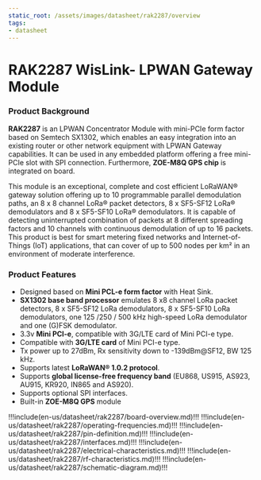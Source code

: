 ```yaml
---
static_root: /assets/images/datasheet/rak2287/overview
tags:
- datasheet
---
```


# RAK2287 WisLink- LPWAN Gateway Module

<rk-img
  :src="`${$frontmatter.static_root}/aprgtyyf6arxkxu7rjyl.jpg`"
  width="50%"
  figure-number="1"
  caption="RAK2287 WisLink- LPWAN Gateway Module"
/>

### Product Background

**RAK2287** is an LPWAN Concentrator Module with mini-PCIe form factor based on Semtech SX1302, which enables an easy integration into an existing router or other network equipment with LPWAN Gateway capabilities. It can be used in any embedded platform offering a free mini-PCIe slot with SPI connection. Furthermore, **ZOE-M8Q GPS chip** is integrated on board.

This module is an exceptional, complete and cost efficient LoRaWAN® gateway solution offering up to 10 programmable parallel demodulation paths, an 8 x 8 channel LoRa® packet detectors, 8 x SF5-SF12 LoRa® demodulators and 8 x SF5-SF10 LoRa® demodulators. It is capable of detecting uninterrupted combination of packets at 8 different spreading factors and 10 channels with continuous demodulation of up to 16 packets. This product is best for smart metering fixed networks and Internet-of-Things (IoT) applications, that can cover of up to 500 nodes per km² in an environment of moderate interference.

### Product Features

* Designed based on **Mini PCL-e form factor** with Heat Sink.
* **SX1302 base band processor** emulates 8 x8 channel LoRa packet detectors, 8 x SF5-SF12 LoRa demodulators, 8 x SF5-SF10 LoRa demodulators, one 125 /250 / 500 kHz high-speed LoRa demodulator and one (G)FSK demodulator.
* 3.3v **Mini PCI-e**, compatible with 3G/LTE card of Mini PCI-e type.
* Compatible with **3G/LTE card** of Mini PCI-e type.
* Tx power up to 27dBm, Rx sensitivity down to -139dBm@SF12, BW 125 kHz.
* Supports latest **LoRaWAN® 1.0.2 protocol**.
* Supports **global license-free frequency band** (EU868, US915, AS923, AU915, KR920, IN865 and AS920).
* Supports optional SPI interfaces.
* Built-in **ZOE-M8Q GPS** module

!!!include(en-us/datasheet/rak2287/board-overview.md)!!!
!!!include(en-us/datasheet/rak2287/operating-frequencies.md)!!!
!!!include(en-us/datasheet/rak2287/pin-definition.md)!!!
!!!include(en-us/datasheet/rak2287/interfaces.md)!!!
!!!include(en-us/datasheet/rak2287/electrical-characteristics.md)!!!
!!!include(en-us/datasheet/rak2287/rf-characteristics.md)!!!
!!!include(en-us/datasheet/rak2287/schematic-diagram.md)!!!

